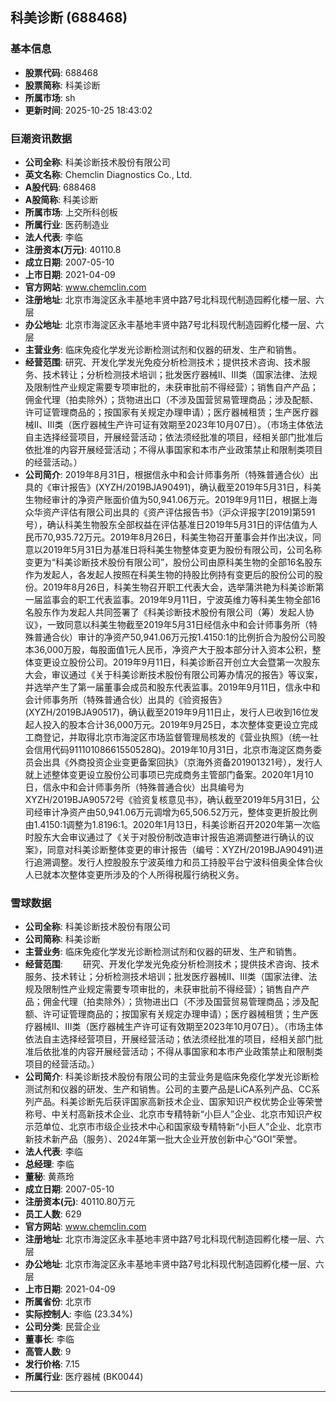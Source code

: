 ## 科美诊断 (688468)

### 基本信息

- **股票代码**: 688468
- **股票简称**: 科美诊断
- **所属市场**: sh
- **更新时间**: 2025-10-25 18:43:02

### 巨潮资讯数据

- **公司全称**: 科美诊断技术股份有限公司
- **英文名称**: Chemclin Diagnostics Co., Ltd.
- **A股代码**: 688468
- **A股简称**: 科美诊断
- **所属市场**: 上交所科创板
- **所属行业**: 医药制造业
- **法人代表**: 李临
- **注册资本(万元)**: 40110.8
- **成立日期**: 2007-05-10
- **上市日期**: 2021-04-09
- **官方网站**: www.chemclin.com
- **注册地址**: 北京市海淀区永丰基地丰贤中路7号北科现代制造园孵化楼一层、六层
- **办公地址**: 北京市海淀区永丰基地丰贤中路7号北科现代制造园孵化楼一层、六层
- **主营业务**: 临床免疫化学发光诊断检测试剂和仪器的研发、生产和销售。
- **经营范围**: 研究、开发化学发光免疫分析检测技术；提供技术咨询、技术服务、技术转让；分析检测技术培训；批发医疗器械II、Ⅲ类（国家法律、法规及限制性产业规定需要专项审批的，未获审批前不得经营）；销售自产产品；佣金代理（拍卖除外）；货物进出口（不涉及国营贸易管理商品；涉及配额、许可证管理商品的；按国家有关规定办理申请）；医疗器械租赁；生产医疗器械II、III类（医疗器械生产许可证有效期至2023年10月07日）。（市场主体依法自主选择经营项目，开展经营活动；依法须经批准的项目，经相关部门批准后依批准的内容开展经营活动；不得从事国家和本市产业政策禁止和限制类项目的经营活动。）
- **公司简介**: 2019年8月31日，根据信永中和会计师事务所（特殊普通合伙）出具的《审计报告》(XYZH/2019BJA90491)，确认截至2019年5月31日，科美生物经审计的净资产账面价值为50,941.06万元。2019年9月11日，根据上海众华资产评估有限公司出具的《资产评估报告书》（沪众评报字[2019]第591号），确认科美生物股东全部权益在评估基准日2019年5月31日的评估值为人民币70,935.72万元。2019年8月26日，科美生物召开董事会并作出决议，同意以2019年5月31日为基准日将科美生物整体变更为股份有限公司，公司名称变更为“科美诊断技术股份有限公司”，股份公司由原科美生物的全部16名股东作为发起人，各发起人按照在科美生物的持股比例持有变更后的股份公司的股份。2019年8月26日，科美生物召开职工代表大会，选举蒲洪艳为科美诊断第一届监事会的职工代表监事。2019年9月11日，宁波英维力等科美生物全部16名股东作为发起人共同签署了《科美诊断技术股份有限公司（筹）发起人协议》，一致同意以科美生物截至2019年5月31日经信永中和会计师事务所（特殊普通合伙）审计的净资产50,941.06万元按1.4150:1的比例折合为股份公司股本36,000万股，每股面值1元人民币，净资产大于股本部分计入资本公积，整体变更设立股份公司。2019年9月11日，科美诊断召开创立大会暨第一次股东大会，审议通过《关于科美诊断技术股份有限公司筹办情况的报告》等议案，并选举产生了第一届董事会成员和股东代表监事。2019年9月11日，信永中和会计师事务所（特殊普通合伙）出具的《验资报告》(XYZH/2019BJA90517)，确认截至2019年9月11日止，发行人已收到16位发起人投入的股本合计36,000万元。2019年9月25日，本次整体变更设立完成工商登记，并取得北京市海淀区市场监督管理局核发的《营业执照》（统一社会信用代码91110108661550528Q)。2019年10月31日，北京市海淀区商务委员会出具《外商投资企业变更备案回执》（京海外资备201901321号），发行人就上述整体变更设立股份公司事项已完成商务主管部门备案。2020年1月10日，信永中和会计师事务所（特殊普通合伙）出具编号为XYZH/2019BJA90572号《验资复核意见书》，确认截至2019年5月31日，公司经审计净资产由50,941.06万元调增为65,506.52万元，整体变更折股比例由1.4150:1调整为1.8196:1。2020年1月13日，科美诊断召开2020年第一次临时股东大会审议通过了《关于对股份制改造审计报告追溯调整进行确认的议案》，同意对科美诊断整体变更的审计报告（编号：XYZH/2019BJA90491)进行追溯调整。发行人控股股东宁波英维力和员工持股平台宁波科倍奥全体合伙人已就本次整体变更所涉及的个人所得税履行纳税义务。

### 雪球数据

- **公司全称**: 科美诊断技术股份有限公司
- **公司简称**: 科美诊断
- **主营业务**: 临床免疫化学发光诊断检测试剂和仪器的研发、生产和销售。
- **经营范围**: 　　研究、开发化学发光免疫分析检测技术；提供技术咨询、技术服务、技术转让；分析检测技术培训；批发医疗器械II、Ⅲ类（国家法律、法规及限制性产业规定需要专项审批的，未获审批前不得经营）；销售自产产品；佣金代理（拍卖除外）；货物进出口（不涉及国营贸易管理商品；涉及配额、许可证管理商品的；按国家有关规定办理申请）；医疗器械租赁；生产医疗器械II、III类（医疗器械生产许可证有效期至2023年10月07日）。（市场主体依法自主选择经营项目，开展经营活动；依法须经批准的项目，经相关部门批准后依批准的内容开展经营活动；不得从事国家和本市产业政策禁止和限制类项目的经营活动。）
- **公司简介**: 科美诊断技术股份有限公司的主营业务是临床免疫化学发光诊断检测试剂和仪器的研发、生产和销售。公司的主要产品是LiCA系列产品、CC系列产品。科美诊断先后获评国家高新技术企业、国家知识产权优势企业等荣誉称号、中关村高新技术企业、北京市专精特新“小巨人”企业、北京市知识产权示范单位、北京市市级企业技术中心和国家级专精特新“小巨人”企业、北京市新技术新产品（服务）、2024年第一批大企业开放创新中心“GOI”荣誉。
- **法人代表**: 李临
- **总经理**: 李临
- **董秘**: 黄燕玲
- **成立日期**: 2007-05-10
- **注册资本(元)**: 40110.80万元
- **员工人数**: 629
- **官方网站**: www.chemclin.com
- **注册地址**: 北京市海淀区永丰基地丰贤中路7号北科现代制造园孵化楼一层、六层
- **办公地址**: 北京市海淀区永丰基地丰贤中路7号北科现代制造园孵化楼一层、六层
- **上市日期**: 2021-04-09
- **所属省份**: 北京市
- **实际控制人**: 李临 (23.34%)
- **公司分类**: 民营企业
- **董事长**: 李临
- **高管人数**: 9
- **发行价格**: 7.15
- **所属行业**: 医疗器械 (BK0044)

---